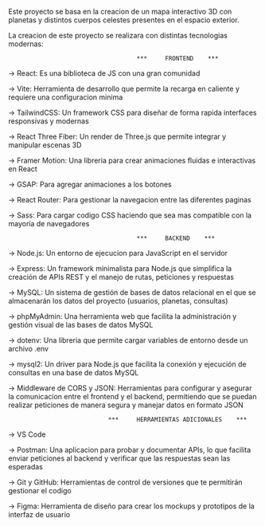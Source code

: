 Este proyecto se basa en la creacion de un mapa interactivo 3D con planetas y
distintos cuerpos celestes presentes en el espacio exterior. 

La creacion de este proyecto se realizara con distintas tecnologias modernas:


                                        ***     FRONTEND    ***

-> React: Es una biblioteca de JS con una gran comunidad

-> Vite:  Herramienta de desarrollo que permite la recarga en caliente y requiere una configuracion minima

-> TailwindCSS: Un framework CSS para diseñar de forma rapida interfaces responsivas y modernas 

-> React Three Fiber: Un render de Three.js que permite integrar y manipular escenas 3D

-> Framer Motion: Una libreria para crear animaciones fluidas e interactivas en React

-> GSAP: Para agregar animaciones a los botones

-> React Router: Para gestionar la navegacion entre las diferentes paginas

-> Sass: Para cargar codigo CSS haciendo que sea mas compatible con la mayoría de navegadores


                                        ***     BACKEND    ***

-> Node.js: Un entorno de ejecucion para JavaScript en el servidor   

-> Express: Un framework minimalista para Node.js que simplifica la creación de APIs REST y el manejo de rutas, peticiones y respuestas

-> MySQL: Un sistema de gestión de bases de datos relacional en el que se almacenarán los datos del proyecto (usuarios, planetas, consultas)

-> phpMyAdmin: Una herramienta web que facilita la administración y gestión visual de las bases de datos MySQL

-> dotenv: Una libreria que permite cargar variables de entorno desde un archivo .env

-> mysql2: Un driver para Node.js que facilita la conexión y ejecución de consultas en una base de datos MySQL

-> Middleware de CORS y JSON: Herramientas para configurar y asegurar la comunicacion entre el frontend y el backend, permitiendo que se puedan realizar peticiones de manera segura y manejar datos en formato JSON


                                ***     HERRAMIENTAS ADICIONALES    ***

-> VS Code

-> Postman: Una aplicacion para probar y documentar APIs, lo que facilita enviar peticiones al backend y verificar que las respuestas sean las esperadas

-> Git y GitHub: Herramientas de control de versiones que te permitirán gestionar el codigo

-> Figma: Herramienta de diseño para crear los mockups y prototipos de la interfaz de usuario
